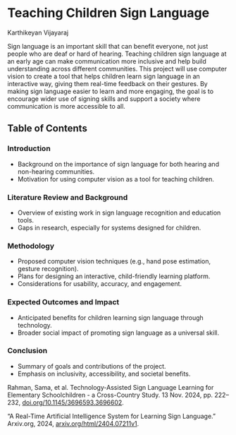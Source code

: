 # Teaching Children Sign Language 

Karthikeyan Vijayaraj

Sign language is an important skill that can benefit everyone, not just people who are deaf or hard of hearing. Teaching children sign language at an early age can make communication more inclusive and help build understanding across different communities. This project will use computer vision to create a tool that helps children learn sign language in an interactive way, giving them real-time feedback on their gestures. By making sign language easier to learn and more engaging, the goal is to encourage wider use of signing skills and support a society where communication is more accessible to all.

## Table of Contents
### Introduction
- Background on the importance of sign language for both hearing and non-hearing communities.
- Motivation for using computer vision as a tool for teaching children.

### Literature Review and Background
- Overview of existing work in sign language recognition and education tools.
- Gaps in research, especially for systems designed for children.

### Methodology
- Proposed computer vision techniques (e.g., hand pose estimation, gesture recognition).
- Plans for designing an interactive, child-friendly learning platform.
- Considerations for usability, accuracy, and engagement.

### Expected Outcomes and Impact
- Anticipated benefits for children learning sign language through technology.
- Broader social impact of promoting sign language as a universal skill.

### Conclusion
- Summary of goals and contributions of the project.
- Emphasis on inclusivity, accessibility, and societal benefits.


Rahman, Sama, et al. Technology-Assisted Sign Language Learning for Elementary Schoolchildren - a Cross-Country Study. 13 Nov. 2024, pp. 222–232, [doi.org/10.1145/3696593.3696602](https://doi.org/10.1145/3696593.3696602).
‌

“A Real-Time Artificial Intelligence System for Learning Sign Language.” Arxiv.org, 2024, [arxiv.org/html/2404.07211v1](arxiv.org/html/2404.07211v1).

